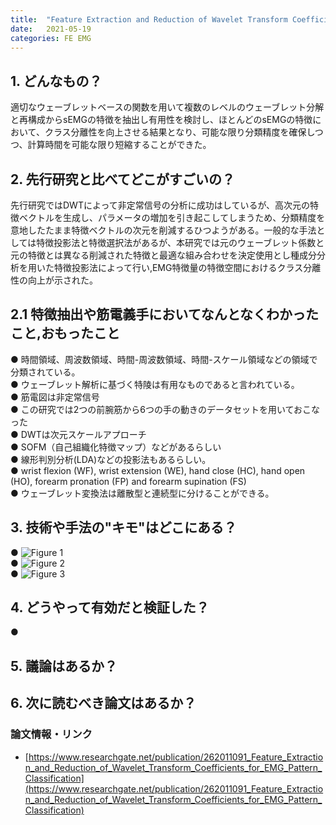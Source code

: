 ```yaml
---
title:  "Feature Extraction and Reduction of Wavelet Transform Coefficients for EMG Pattern Classification"
date:   2021-05-19
categories: FE EMG
---
```


## 1. どんなもの？
適切なウェーブレットベースの関数を用いて複数のレベルのウェーブレット分解と再構成からsEMGの特徴を抽出し有用性を検討し、ほとんどのsEMGの特徴において、クラス分離性を向上させる結果となり、可能な限り分類精度を確保しつつ、計算時間を可能な限り短縮することができた。  
 
## 2. 先行研究と比べてどこがすごいの？
先行研究ではDWTによって非定常信号の分析に成功はしているが、高次元の特徴ベクトルを生成し、パラメータの増加を引き起こしてしまうため、分類精度を意地したたまま特徴ベクトルの次元を削減するひつようがある。一般的な手法としては特徴投影法と特徴選択法があるが、本研究では元のウェーブレット係数と元の特徴とは異なる削減された特徴と最適な組み合わせを決定使用とし種成分分析を用いた特徴投影法によって行い,EMG特徴量の特徴空間におけるクラス分離性の向上が示された。
## 2.1 特徴抽出や筋電義手においてなんとなくわかったこと,おもったこと
● 時間領域、周波数領域、時間-周波数領域、時間-スケール領域などの領域で分類されている。  
● ウェーブレット解析に基づく特陵は有用なものであると言われている。  
● 筋電図は非定常信号  
● この研究では2つの前腕筋から6つの手の動きのデータセットを用いておこなった  
● DWTは次元スケールアプローチ  
● SOFM（自己組織化特徴マップ）などがあるらしい  
● 線形判別分析(LDA)などの投影法もあるらしい。  
● wrist flexion (WF), wrist extension (WE), hand close (HC), hand open (HO), forearm pronation (FP) and forearm supination (FS)  
● ウェーブレット変換法は離散型と連続型に分けることができる。
## 3. 技術や手法の"キモ"はどこにある？
 ● 
 ![Figure 1]()  
 ● 
 ![Figure 2]()  
 ● 
 ![Figure 3]()  

## 4. どうやって有効だと検証した？
 ● 
## 5. 議論はあるか？

## 6. 次に読むべき論文はあるか？

### 論文情報・リンク

- [https://www.researchgate.net/publication/262011091_Feature_Extraction_and_Reduction_of_Wavelet_Transform_Coefficients_for_EMG_Pattern_Classification](https://www.researchgate.net/publication/262011091_Feature_Extraction_and_Reduction_of_Wavelet_Transform_Coefficients_for_EMG_Pattern_Classification)
